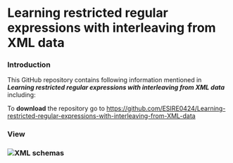 # Learning restricted regular expressions with interleaving from XML data

### Introduction

This GitHub repository contains following information mentioned in ***Learning restricted regular expressions with interleaving from XML data*** including:

To **download** the repository go to https://github.com/ESIRE0424/Learning-restricted-regular-expressions-with-interleaving-from-XML-data

### View

### ![XML schemas](https://github.com/clRE/XMLSchemas/blob/master/XML%20schemas.png)
